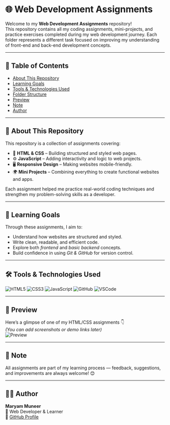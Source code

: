   # 🌐 Web Development Assignments  

Welcome to my **Web Development Assignments** repository!  
This repository contains all my coding assignments, mini-projects, and practice exercises completed during my web development journey. Each folder represents a different task focused on improving my understanding of front-end and back-end development concepts.  

---

## 📑 Table of Contents
- [About This Repository](#-about-this-repository)
- [Learning Goals](#-learning-goals)
- [Tools & Technologies Used](#-tools--technologies-used)
- [Folder Structure](#-folder-structure)
- [Preview](#-preview)
- [Note](#-note)
- [Author](#-author)

---

## 📘 About This Repository  
This repository is a collection of assignments covering:  
- 🧩 **HTML & CSS** – Building structured and styled web pages.  
- ⚙ **JavaScript** – Adding interactivity and logic to web projects.  
- 🖥 **Responsive Design** – Making websites mobile-friendly.  
- 🌍 **Mini Projects** – Combining everything to create functional websites and apps.  

Each assignment helped me practice real-world coding techniques and strengthen my problem-solving skills as a developer.

---

## 🧠 Learning Goals  
Through these assignments, I aim to:  
- Understand how websites are structured and styled.  
- Write clean, readable, and efficient code.  
- Explore both *frontend* and *basic backend* concepts.  
- Build confidence in using *Git & GitHub* for version control.  

---

## 🛠 Tools & Technologies Used  
![HTML5](https://img.shields.io/badge/HTML5-E34F26?style=flat&logo=html5&logoColor=white)
![CSS3](https://img.shields.io/badge/CSS3-1572B6?style=flat&logo=css3&logoColor=white)
![JavaScript](https://img.shields.io/badge/JavaScript-F7DF1E?style=flat&logo=javascript&logoColor=black)
![GitHub](https://img.shields.io/badge/GitHub-181717?style=flat&logo=github&logoColor=white)
![VSCode](https://img.shields.io/badge/VSCode-007ACC?style=flat&logo=visual-studio-code&logoColor=white)

---

## 🚀 Preview  
Here’s a glimpse of one of my HTML/CSS assignments 👇  
*(You can add screenshots or demo links later)*  
![Preview](path/to/screenshot.png)

---

## 💬 Note  
All assignments are part of my learning process — feedback, suggestions, and improvements are always welcome! 😊  

---

## 👩‍💻 Author  
**Maryam Muneer**  
📍 Web Developer & Learner  
🔗 [GitHub Profile](https://github.com/maryam-muneer)

